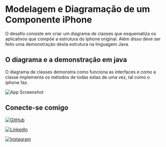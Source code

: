 
# Modelagem e Diagramação de um Componente iPhone

O desafio consiste em criar um diagrama de classes que esquematiza os aplicativos que compõe a estrutura do Iphone original. Além disso deve ser feito uma demonstração desta estrutura na linguagem Java.


## O diagrama e a demonstração em java

O diagrama de classes demonstra como funciona as interfaces e como a classe implementa os métodos de todas estas de uma vez, tal como o iphone faz.

![App Screenshot](https://private-user-images.githubusercontent.com/70296189/345239855-47ccc4ae-0716-4800-ae10-631b1e3b992c.jpeg?jwt=eyJhbGciOiJIUzI1NiIsInR5cCI6IkpXVCJ9.eyJpc3MiOiJnaXRodWIuY29tIiwiYXVkIjoicmF3LmdpdGh1YnVzZXJjb250ZW50LmNvbSIsImtleSI6ImtleTUiLCJleHAiOjE3MTk5NjYzODgsIm5iZiI6MTcxOTk2NjA4OCwicGF0aCI6Ii83MDI5NjE4OS8zNDUyMzk4NTUtNDdjY2M0YWUtMDcxNi00ODAwLWFlMTAtNjMxYjFlM2I5OTJjLmpwZWc_WC1BbXotQWxnb3JpdGhtPUFXUzQtSE1BQy1TSEEyNTYmWC1BbXotQ3JlZGVudGlhbD1BS0lBVkNPRFlMU0E1M1BRSzRaQSUyRjIwMjQwNzAzJTJGdXMtZWFzdC0xJTJGczMlMkZhd3M0X3JlcXVlc3QmWC1BbXotRGF0ZT0yMDI0MDcwM1QwMDIxMjhaJlgtQW16LUV4cGlyZXM9MzAwJlgtQW16LVNpZ25hdHVyZT00ZDIzYWU1NzRkMjFkZjUyNmRhNmM4MzNlN2FmZGY5MWU1NDJlMmZjODgyMTc5N2U2NjVlMzJlMjc4NjRhNTRiJlgtQW16LVNpZ25lZEhlYWRlcnM9aG9zdCZhY3Rvcl9pZD0wJmtleV9pZD0wJnJlcG9faWQ9MCJ9.JlCiTrYR4hsHAhdCrafr_TIIz0wjXkPxeZCiwU9WVZ0)



## Conecte-se comigo

[![GitHub](https://img.shields.io/badge/GitHub-100000?style=for-the-badge&logo=github&logoColor=white)](https://github.com/Emerson2310)

[![LinkedIn](https://img.shields.io/badge/LinkedIn-0077B5?style=for-the-badge&logo=linkedin&logoColor=white)](https://www.linkedin.com/in/emerson-xavier-752a161b4/)

[![Instagram](https://img.shields.io/badge/-Instagram-%23E4405F?style=for-the-badge&logo=instagram&logoColor=white)](https://www.instagram.com/emersonxavier2206/)